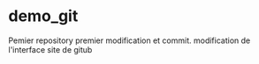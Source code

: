 # demo_git
Pemier repository
premier modification et commit.
modification de l'interface site de gitub 
